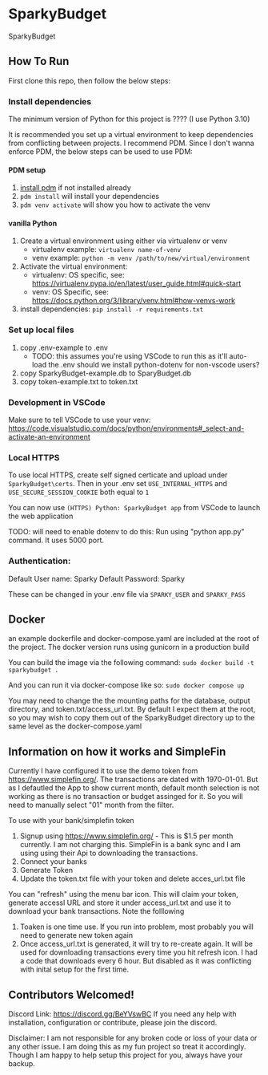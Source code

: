 # SparkyBudget
SparkyBudget

## How To Run

First clone this repo, then follow the below steps:

### Install dependencies

The minimum version of Python for this project is ???? (I use Python 3.10)

It is recommended you set up a virtual environment to keep dependencies from conflicting between projects. I recommend PDM. Since I don't wanna enforce PDM, the below steps can be used to use PDM:

#### PDM setup

1. [install pdm](https://pdm-project.org/latest/) if not installed already
2. `pdm install` will install your dependencies
3. `pdm venv activate` will show you how to activate the venv

#### vanilla Python

1. Create a virtual environment using either via virtualenv or venv
    * virtualenv example: `virtualenv name-of-venv`
    * venv example: `python -m venv /path/to/new/virtual/environment`
2. Activate the virtual environment:
    * virtualenv: OS specific, see: https://virtualenv.pypa.io/en/latest/user_guide.html#quick-start
    * venv: OS Specific, see: https://docs.python.org/3/library/venv.html#how-venvs-work
3. install dependencies: `pip install -r requirements.txt`

### Set up local files

1. copy .env-example to .env
   * TODO: this assumes you're using VSCode to run this as it'll auto-load the .env should we install python-dotenv for non-vscode users?
2. copy SparkyBudget-example.db to SparyBudget.db
3. copy token-example.txt to token.txt

### Development in VSCode

Make sure to tell VSCode to use your venv: https://code.visualstudio.com/docs/python/environments#_select-and-activate-an-environment

### Local HTTPS

To use local HTTPS, create self signed certicate and upload under `SparkyBudget\certs`. Then in your .env set `USE_INTERNAL_HTTPS` and `USE_SECURE_SESSION_COOKIE` both equal to `1`

You can now use `(HTTPS) Python: SparkyBudget app` from VSCode to launch the web application

TODO: will need to enable dotenv to do this: Run using "python app.py" command. It uses 5000 port.

### Authentication:

Default User name: Sparky
Default Password: Sparky

These can be changed in your .env file via `SPARKY_USER` and `SPARKY_PASS`

## Docker

an example dockerfile and docker-compose.yaml are included at the root of the project. The docker version runs using gunicorn in a production build

You can build the image via the following command: `sudo docker build -t sparkybudget .`

And you can run it via docker-compose like so: `sudo docker compose up`

You may need to change the the mounting paths for the database, output directory, and token.txt/access_url.txt. By default I expect them at the root, so you may wish to copy them out of the SparkyBudget directory up to the same level as the docker-compose.yaml

## Information on how it works and SimpleFin

Currently I have configured it to use the demo token from https://www.simplefin.org/. The transactions are dated with 1970-01-01. But as I defautled the App to show current month, default month selection is not working as there is no transaction or budget assinged for it. So you will need to manually select "01" 
month from the filter. 


To use with your bank/simplefin token
1. Signup using https://www.simplefin.org/    - This is $1.5 per month currently.  I am not charging this. SimpleFin is a bank sync and I am using using their Api to downloading the transactions.
2. Connect your banks
3. Generate Token
4. Update the token.txt file with your token and delete acces_url.txt file

You can "refresh" using the menu bar icon. This will claim your token, generate accessl URL and store it under access_url.txt and use it to download your bank transactions.
Note the folllowing
1. Toaken is one time use. If you run into problem, most probably you will need to generate new token again
2. Once access_url.txt is generated, it will try to re-create again. It will be used for downloading transactions every time you hit refresh icon. I had a code that downloads every 6 hour. But disabled as it was conflicting with inital setup for the first time.

## Contributors Welcomed!

Discord Link: https://discord.gg/BeYVswBC
If you need any help with installation, configuration or contribute, please join the discord.

Disclaimer: I am not responsible for any broken code or loss of your data or any other issue. I am doing this as my fun project so treat it accordingly. Though I am happy to help setup this project for you, always have your backup. 


